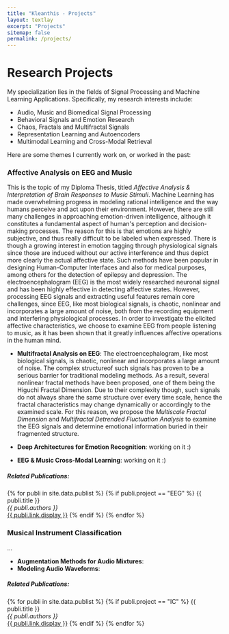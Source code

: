 ```yaml
---
title: "Kleanthis - Projects"
layout: textlay
excerpt: "Projects"
sitemap: false
permalink: /projects/
---
```


# Research Projects

My specialization lies in the fields of Signal Processing and Machine Learning Applications. Specifically, my research interests include:

* Audio, Music and Biomedical Signal Processing
* Behavioral Signals and Emotion Research
* Chaos, Fractals and Multifractal Signals
* Representation Learning and Autoencoders
* Multimodal Learning and Cross-Modal Retrieval

Here are some themes I currently work on, or worked in the past:

### Affective Analysis on EEG and Music

This is the topic of my Diploma Thesis, titled *Affective Analysis & Interpretation of Brain Responses to Music Stimuli*. Machine Learning has made overwhelming progress in modeling rational intelligence and the way humans perceive and act upon their environment. However, there are still many challenges in approaching emotion-driven intelligence, although it constitutes a fundamental aspect of human's perception and decision-making processes. The reason for this is that emotions are highly subjective, and thus really difficult to be labeled when expressed. There is though a growing interest in emotion tagging through physiological signals since those are induced without our active interference and thus depict more clearly the actual affective state. Such methods have been popular in designing Human-Computer Interfaces and also for medical purposes, among others for the detection of epilepsy and depression. The electroencephalogram (EEG) is the most widely researched neuronal signal and has been highly effective in detecting affective states. However, processing EEG signals and extracting useful features remain core challenges, since EEG, like most biological signals, is chaotic, nonlinear and incorporates a large amount of noise, both from the recording equipment and interfering physiological processes. In order to investigate the elicited affective characteristics, we choose to examine EEG from people listening to music, as it has been shown that it greatly influences affective operations in the human mind.

* **Multifractal Analysis on EEG**: The electroencephalogram, like most biological signals, is chaotic, nonlinear and incorporates a large amount of noise. The complex structureof such signals  has proven to be a serious barrier for traditional modeling methods. As a result, several nonlinear fractal methods have been proposed, one of them being the Higuchi Fractal Dimension. Due to their complexity though, such signals do not always share the same structure over every time scale, hence the fractal characteristics may change dynamically or accordingly to the examined scale. For this reason, we propose the *Multiscale Fractal Dimension* and *Multifractal Detrended Fluctuation Analysis* to examine the EEG signals and determine emotional information buried in their fragmented structure.  

* **Deep Architectures for Emotion Recognition**: working on it :)  

* **EEG & Music Cross-Modal Learning**: working on it :)  


##### Related Publications:  
{% for publi in site.data.publist %}
{% if publi.project == "EEG" %}
  {{ publi.title }} <br />
  <em>{{ publi.authors }} </em><br /><a href="{{ publi.link.url }}">{{ publi.link.display }}</a>
{% endif %}
{% endfor %}

### Musical Instrument Classification

...
* **Augmentation Methods for Audio Mixtures**:
* **Modeling Audio Waveforms**:

##### Related Publications:  
{% for publi in site.data.publist %}
{% if publi.project == "IC" %}
  {{ publi.title }} <br />
  <em>{{ publi.authors }} </em><br /><a href="{{ publi.link.url }}">{{ publi.link.display }}</a>
{% endif %}
{% endfor %}
